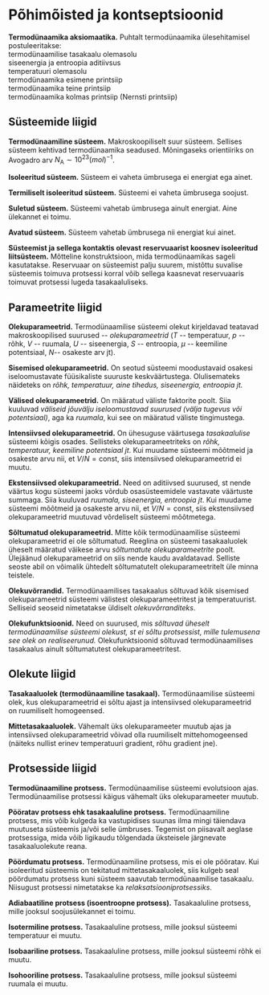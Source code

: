 # Põhimõisted ja kontseptsioonid

**Termodünaamika aksiomaatika.**
Puhtalt termodünaamika ülesehitamisel postuleeritakse:  
termodünaamilise tasakaalu olemasolu  
siseenergia ja entroopia aditiivsus  
temperatuuri olemasolu  
termodünaamika esimene printsiip  
termodünaamika teine printsiip  
termodünaamika kolmas printsiip (Nernsti printsiip)

## Süsteemide liigid

**Termodünaamiline süsteem.**
Makroskoopiliselt suur süsteem. Sellises süsteem kehtivad termodünaamika seadused. Mõningaseks orientiiriks on Avogadro arv $N_{\mathrm{A}}\sim 10^{23}(mol)^{-1}$.

**Isoleeritud süsteem.**
Süsteem ei vaheta ümbrusega ei energiat ega ainet.

**Termiliselt isoleeritud süsteem.**
Süsteemi ei vaheta ümbrusega soojust.

**Suletud süsteem.**
Süsteemi vahetab ümbrusega ainult energiat. Aine ülekannet ei toimu.

**Avatud süsteem.**
Süsteem vahetab ümbrusega nii energiat kui ainet.

**Süsteemist ja sellega kontaktis olevast reservuaarist koosnev isoleeritud liitsüsteem.**
Mõtteline konstruktsioon, mida termodünaamikas sageli kasutatakse. Reservuaar on süsteemist palju suurem, mistõttu suvalise süsteemis toimuva protsessi korral võib sellega kaasnevat reservuaaris toimuvat protsessi lugeda tasakaaluliseks.

## Parameetrite liigid

**Olekuparameetrid.**
Termodünaamilise süsteemi olekut kirjeldavad teatavad makroskoopilised suurused -- *olekuparameetrid* ($T$ -- temperatuur, $p$ -- rõhk, $V$ -- ruumala, $U$ -- siseenergia, $S$ -- entroopia, $\mu$ -- keemiline potentsiaal, $N$-- osakeste arv jt).

**Sisemised olekuparameetrid.**
On seotud süsteemi moodustavaid osakesi iseloomustavate füüsikaliste suuruste keskväärtustega. Olulisemateks näideteks on *rõhk, temperatuur, aine tihedus, siseenergia, entroopia jt.*

**Välised olekuparameetrid.**
On määratud väliste faktorite poolt. Siia kuuluvad *väliseid jõuvälju iseloomustavad suurused (välja tugevus või potentsiaal)*, aga ka *ruumala*, kui see on määratud väliste tingimustega.

**Intensiivsed olekuparameetrid.**
On ühesuguse väärtusega *tasakaalulise* süsteemi kõigis osades. Sellisteks olekuparameetriteks on *rõhk, temperatuur, keemiline potentsiaal jt*. Kui muudame süsteemi mõõtmeid ja osakeste arvu nii, et $V/N=\mathrm{const}$, siis intensiivsed olekuparameetrid ei muutu.

**Ekstensiivsed olekuparameetrid.**
Need on aditiivsed suurused, st nende väärtus kogu süsteemi jaoks võrdub osasüsteemidele vastavate väärtuste summaga. Siia kuuluvad *ruumala, siseenergia, entroopia jt*. Kui muudame süsteemi mõõtmeid ja osakeste arvu nii, et $V/N=\mathrm{const}$, siis ekstensiivsed olekuparameetrid muutuvad võrdeliselt süsteemi mõõtmetega.

**Sõltumatud olekuparameetrid.**
Mitte kõik termodünaamilise süsteemi olekuparameetrid ei ole sõltumatud. Reeglina on süsteemi tasakaaluolek üheselt määratud väikese arvu *sõltumatute olekuparameetrite* poolt. Ülejäänud olekuparameetrid on siis nende kaudu avaldatavad. Selliste seoste abil on võimalik ühtedelt sõltumatutelt olekuparameetritelt üle minna teistele.

**Olekuvõrrandid.**
Termodünaamilises tasakaalus sõltuvad kõik sisemised olekuparameetrid süsteemi välistest olekuparameetritest ja temperatuurist. Selliseid seoseid nimetatakse üldiselt *olekuvõrranditeks*.

**Olekufunktsioonid.**
Need on suurused, mis *sõltuvad üheselt termodünaamilise süsteemi olekust, st ei sõltu protsessist, mille tulemusena see olek on realiseerunud.* Olekufunktsioonid sõltuvad termodünaamilises tasakaalus ainult sõltumatutest olekuparameetritest.

## Olekute liigid

**Tasakaaluolek (termodünaamiline tasakaal).** 
Termodünaamilise süsteemi olek, kus olekuparameetrid ei sõltu ajast ja intensiivsed olekuparameetrid on ruumiliselt homogeensed.

**Mittetasakaaluolek.**
Vähemalt üks olekuparameeter muutub ajas ja intensiivsed olekuparameetrid võivad olla ruumiliselt mittehomogeensed (näiteks nullist erinev temperatuuri gradient, rõhu gradient jne).


## Protsesside liigid

**Termodünaamiline protsess.**
Termodünaamilise süsteemi evolutsioon ajas. Termodünaamilise protsessi käigus vähemalt üks olekuparameeter muutub.

**Pööratav protsess ehk tasakaaluline protsess.**
Termodünaamiline protsess, mis võib kulgeda ka vastupidises suunas ilma mingi täiendava muutuseta süsteemis  ja/või selle ümbruses. Tegemist on piisavalt aeglase protsessiga, mida võib ligikaudu tõlgendada üksteisele järgnevate tasakaaluolekute reana.

**Pöördumatu protsess.**
Termodünaamiline protsess, mis ei ole pööratav. Kui isoleeritud süsteemis on tekitatud mittetasakaaluolek, siis kulgeb seal pöördumatu protsess kuni süsteem saavutab termodünaamilise tasakaalu. Niisugust protsessi nimetatakse ka *relaksatsiooniprotsessiks*.

**Adiabaatiline protsess (isoentroopne protsess).**
Tasakaaluline protsess, mille jooksul soojusülekannet ei toimu.

**Isotermiline protsess.**
Tasakaaluline protsess, mille jooksul süsteemi temperatuur ei muutu.

**Isobaariline protsess.**
Tasakaaluline protsess, mille jooksul süsteemi rõhk ei muutu.

**Isohooriline protsess.**
Tasakaaluline protsess, mille jooksul süsteemi ruumala ei muutu.
